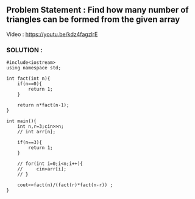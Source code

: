 ## Problem Statement : Find how many number of triangles can be formed from the given array 

Video : https://youtu.be/kdz4fagzlrE

### SOLUTION : 

```
#include<iostream>
using namespace std;

int fact(int n){
    if(n==0){
        return 1;
    }

    return n*fact(n-1);
}

int main(){
    int n,r=3;cin>>n;
    // int arr[n];

    if(n==3){
        return 1;
    }
    
    // for(int i=0;i<n;i++){
    //     cin>arr[i];
    // }

    cout<<fact(n)/(fact(r)*fact(n-r)) ;
}
```